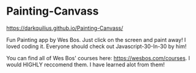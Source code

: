 # Painting-Canvass

https://darkquilius.github.io/Painting-Canvass/

Fun Painting app by Wes Bos. Just click on the screen and paint away! I loved coding it. Everyone should check out Javascript-30-In-30 by him!

You can find all of Wes Bos' courses here: https://wesbos.com/courses. I would HIGHLY reccomend them. I have learned alot from them!
